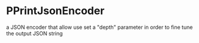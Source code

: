 # PPrintJsonEncoder
a JSON encoder that allow use set a "depth" parameter in order to fine tune the output JSON string

